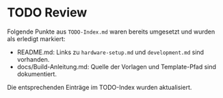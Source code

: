# TODO Review

Folgende Punkte aus `TODO-Index.md` waren bereits umgesetzt und wurden als erledigt markiert:

- README.md: Links zu `hardware-setup.md` und `development.md` sind vorhanden.
- docs/Build-Anleitung.md: Quelle der Vorlagen und Template-Pfad sind dokumentiert.

Die entsprechenden Einträge im TODO-Index wurden aktualisiert.

